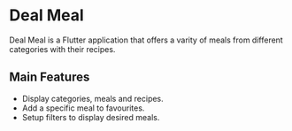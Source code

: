 # Deal Meal

Deal Meal is a Flutter application that offers a varity of meals from different categories with their recipes.

## Main Features

- Display categories, meals and recipes.
- Add a specific meal to favourites.
- Setup filters to display desired meals.
